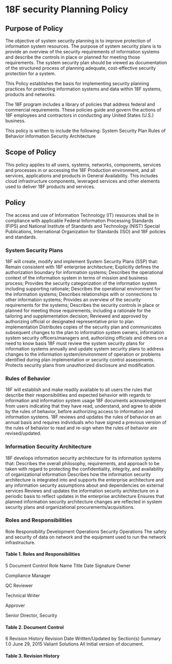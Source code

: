# 18F security Planning Policy

## Purpose of Policy
The objective of system security planning is to improve protection of information system resources. The purpose of system security plans is to provide an overview of the security requirements of information systems and describe the controls in place or planned for meeting those requirements. The system security plan should be viewed as documentation of the structured process of planning adequate, cost-effective security protection for a system.

This Policy establishes the basis for implementing security planning practices for protecting information systems and data within 18F systems, products and networks.

The 18F program includes a library of policies that address federal and commercial requirements. These policies guide and govern the actions of 18F employees and contractors in conducting any United States (U.S.) business.

This policy is written to include the following:
System Security Plan
Rules of Behavior
Information Security Architecture

## Scope of Policy
This policy applies to all users, systems, networks, components, services and processes in or accessing the 18F Production environment, and all services, applications and products in General Availability.  This includes cloud infrastructure components, leveraged services and other elements used to deliver 18F products and services.

## Policy
The access and use of Information Technology (IT) resources shall be in compliance with applicable Federal Information Processing Standards (FIPS) and National Institute of Standards and Technology (NIST) Special Publications, International Organization for Standards (ISO) and 18F policies and standards.

### System Security Plans
18F will create, modify and implement System Security Plans (SSP) that:
Remain consistent with 18F enterprise architecture;
Explicitly defines the authorization boundary for information systems;
Describes the operational context of the information system in terms of mission and business process;
Provides the security categorization of the information system including supporting rationale;
Describes the operational environment for the information systems;
Describes relationships with or connections to other information systems;
Provides an overview of the security requirements for the systems;
Describes the security controls in place or planned for meeting those requirements; including a rationale for the tailoring and supplementation decision;
Reviewed and approved by authorizing official or designated representative prior to plan implementation
Distributes copies of the security plan and communicates subsequent changes to the plan to information system owners, information system security officers/managers and, authorizing officials and others on a need to know basis
18F must review the system security plans for information systems annually and update system security plans to address changes to the information system/environment of operation or problems identified during plan implementation or security control assessments.
Protects security plans from unauthorized disclosure and modification.

### Rules of Behavior
18F will establish and make readily available to all users the rules that describe their responsibilities and expected behavior with regards to information and information system usage
18F documents acknowledgment from users indicating that they have read, understand, and agree to abide by the rules of behavior, before authorizing access to information and information systems.
18F reviews and updates the rules of behavior on an annual basis and requires individuals who have signed a previous version of the rules of behavior to read and re-sign when the rules of behavior are revised/updated.

### Information Security Architecture
18F develops information security architecture for its information systems that:
Describes the overall philosophy, requirements, and approach to be taken with regard to protecting the confidentiality, integrity, and availability of organizational information
Describes how the information security architecture is integrated into and supports the enterprise architecture and any information security assumptions about and dependencies on external services
Reviews and updates the information security architecture on a periodic basis to reflect updates in the enterprise architecture
Ensures that planned information security architecture changes are reflected in system security plans and organizational procurements/acquisitions.

### Roles and Responsibilities
Role
Responsibility
Development Operations
Security Operations
The safety and security of data on network and the equipment used to run the network infrastructure.

#### Table 1. Roles and Responsibilities
5 Document Control
Role
Name
Title
Date
Signature
Owner

Compliance Manager


QC Reviewer

Technical Writer


Approver

Senior Director, Security


#### Table 2. Document Control
6 Revision History
Revision
Date
Written/Updated by
Section(s)
Summary
1.0
June 29, 2015
Valiant Solutions
All
Initial version of document.
#### Table 3. Revision History
